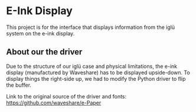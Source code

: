 # E-Ink Display

This project is for the interface that displays information from the iglü
system on the e-ink display.

## About our the driver

Due to the structure of our iglü case and physical limitations, the e-ink
display (manufactured by Waveshare) has to be displayed upside-down. To display
things the right-side up, we had to modify the Python driver to flip the
buffer.

Link to the original source of the driver and fonts: <https://github.com/waveshare/e-Paper>
